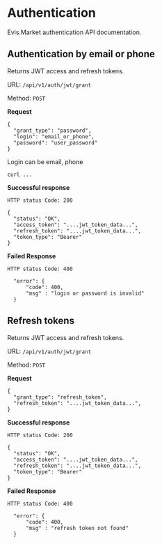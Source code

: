 # Authentication

Evis.Market authentication API documentation.


## Authentication by email or phone

Returns JWT access and refresh tokens.

URL: `/api/v1/auth/jwt/grant`

Method: `POST`

**Request**

    {
      "grant_type": "password",
      "login": "email_or_phone",
      "password": "user_password"
    }

Login can be email, phone

    curl ...


**Successful response**

    HTTP status Code: 200

    {
      "status": "OK",
      "access_token": "....jwt_token_data...",
      "refresh_token": "....jwt_token_data...",
      "token_type": "Bearer"
    }

**Failed Response**

    HTTP status Code: 400

      "error": {
          "code": 400,
          "msg" : "login or password is invalid"
      }


## Refresh tokens

Returns JWT access and refresh tokens.

URL: `/api/v1/auth/jwt/grant`

Method: `POST`

**Request**

    {
      "grant_type": "refresh_token",
      "refresh_token": "....jwt_token_data...",
    }

**Successful response**

    HTTP status Code: 200

    {
      "status": "OK",
      "access_token": "....jwt_token_data...",
      "refresh_token": "....jwt_token_data...",
      "token_type": "Bearer"
    }

**Failed Response**

    HTTP status Code: 400

      "error": {
          "code": 400,
          "msg" : "refresh token not found"
      }
